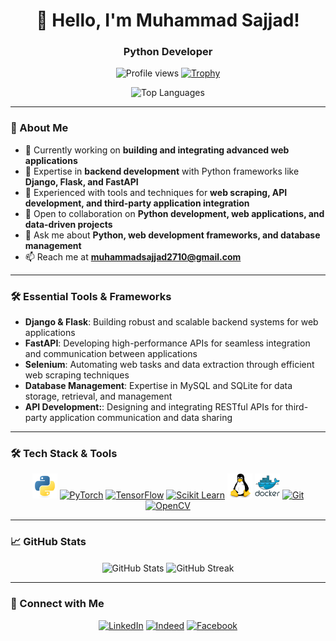<h1 align="center">👋 Hello, I'm Muhammad Sajjad!</h1>
<h3 align="center">Python Developer</h3>

<p align="center">
  <img src="https://komarev.com/ghpvc/?username=moiz-51135&label=Profile%20views&color=0e75b6&style=flat" alt="Profile views" />
  <a href="https://github.com/ryo-ma/github-profile-trophy"><img src="https://github-profile-trophy.vercel.app/?username=moiz-51135" alt="Trophy" /></a>
</p>

<p align="center">
  <img src="https://github-readme-stats.vercel.app/api/top-langs?username=moiz-51135&show_icons=true&locale=en&layout=compact" alt="Top Languages" />
</p>

---

### 🌟 About Me
- 🔭 Currently working on **building and integrating advanced web applications**
- 🚀 Expertise in **backend development** with Python frameworks like **Django, Flask, and FastAPI**
- 🌱 Experienced with tools and techniques for **web scraping, API development, and third-party application integration**
- 👯 Open to collaboration on **Python development, web applications, and data-driven projects**
- 💬 Ask me about **Python, web development frameworks, and database management**
- 📫 Reach me at **muhammadsajjad2710@gmail.com**

---

### 🛠️ Essential Tools & Frameworks
- **Django & Flask**: Building robust and scalable backend systems for web applications
- **FastAPI**: Developing high-performance APIs for seamless integration and communication between applications
- **Selenium**: Automating web tasks and data extraction through efficient web scraping techniques
- **Database Management**: Expertise in MySQL and SQLite for data storage, retrieval, and management
- **API Development:**: Designing and integrating RESTful APIs for third-party application communication and data sharing

---

### 🛠️ Tech Stack & Tools
<p align="center">
  <a href="https://www.python.org" target="_blank" rel="noreferrer"><img src="https://raw.githubusercontent.com/devicons/devicon/master/icons/python/python-original.svg" alt="Python" width="40" height="40"/></a>
  <a href="https://pytorch.org/" target="_blank" rel="noreferrer"><img src="https://www.vectorlogo.zone/logos/pytorch/pytorch-icon.svg" alt="PyTorch" width="40" height="40"/></a>
  <a href="https://www.tensorflow.org" target="_blank" rel="noreferrer"><img src="https://www.vectorlogo.zone/logos/tensorflow/tensorflow-icon.svg" alt="TensorFlow" width="40" height="40"/></a>
  <a href="https://scikit-learn.org/" target="_blank" rel="noreferrer"><img src="https://upload.wikimedia.org/wikipedia/commons/0/05/Scikit_learn_logo_small.svg" alt="Scikit Learn" width="40" height="40"/></a>
  <a href="https://www.linux.org/" target="_blank" rel="noreferrer"><img src="https://raw.githubusercontent.com/devicons/devicon/master/icons/linux/linux-original.svg" alt="Linux" width="40" height="40"/></a>
  <a href="https://www.docker.com/" target="_blank" rel="noreferrer"><img src="https://raw.githubusercontent.com/devicons/devicon/master/icons/docker/docker-original-wordmark.svg" alt="Docker" width="40" height="40"/></a>
  <a href="https://git-scm.com/" target="_blank" rel="noreferrer"><img src="https://www.vectorlogo.zone/logos/git-scm/git-scm-icon.svg" alt="Git" width="40" height="40"/></a>
  <a href="https://opencv.org/" target="_blank" rel="noreferrer"><img src="https://www.vectorlogo.zone/logos/opencv/opencv-icon.svg" alt="OpenCV" width="40" height="40"/></a>
</p>

---

### 📈 GitHub Stats
<p align="center">
  <img align="center" src="https://github-readme-stats.vercel.app/api?username=moiz-51135&show_icons=true&locale=en" alt="GitHub Stats" />
  <img align="center" src="https://github-readme-streak-stats.herokuapp.com/?user=moiz-51135&" alt="GitHub Streak" />
</p>

---

### 🤝 Connect with Me
<p align="center">
  <a href="https://www.linkedin.com/in/muhammad-sajjad-a18550218?lipi=urn%3Ali%3Apage%3Ad_flagship3_profile_view_base_contact_details%3BwsLZv2SXTBW9yvEAwj8P6g%3D%3D" target="blank"><img src="https://raw.githubusercontent.com/rahuldkjain/github-profile-readme-generator/master/src/images/icons/Social/linked-in-alt.svg" alt="LinkedIn" height="30" width="40" /></a>
  <a href="https://profile.indeed.com/?hl=en_PK&co=PK&from=gnav-homepage" target="blank"><img src="https://images.app.goo.gl/xgF9uZDyBwu67fvF7" alt="Indeed" height="30" width="40" /></a>
  <a href="https://fb.com/moiz.mansoor.754" target="blank"><img src="https://raw.githubusercontent.com/rahuldkjain/github-profile-readme-generator/master/src/images/icons/Social/facebook.svg" alt="Facebook" height="30" width="40" /></a>
</p>
